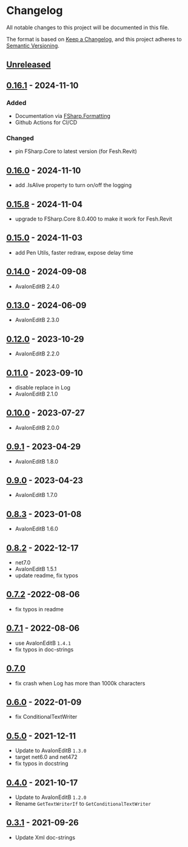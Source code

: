 # Changelog

All notable changes to this project will be documented in this file.

The format is based on [Keep a Changelog](https://keepachangelog.com/en/1.0.0/),
and this project adheres to [Semantic Versioning](https://semver.org/spec/v2.0.0.html).

## [Unreleased]

## [0.16.1] - 2024-11-10
### Added
- Documentation via [FSharp.Formatting](https://fsprojects.github.io/FSharp.Formatting/)
- Github Actions for CI/CD
### Changed
- pin FSharp.Core to latest version (for Fesh.Revit)

## [0.16.0] - 2024-11-10
- add .IsAlive property to turn on/off the logging

## [0.15.8] - 2024-11-04
- upgrade to FSharp.Core 8.0.400 to make it work for Fesh.Revit

## [0.15.0] - 2024-11-03
- add Pen Utils, faster redraw, expose delay time

## [0.14.0] - 2024-09-08
- AvalonEditB 2.4.0

## [0.13.0] - 2024-06-09
- AvalonEditB 2.3.0

## [0.12.0] - 2023-10-29
- AvalonEditB 2.2.0

## [0.11.0] - 2023-09-10
- disable replace in Log
- AvalonEditB 2.1.0

## [0.10.0] - 2023-07-27
- AvalonEditB 2.0.0

## [0.9.1] - 2023-04-29
- AvalonEditB 1.8.0

## [0.9.0] - 2023-04-23
- AvalonEditB 1.7.0

## [0.8.3] - 2023-01-08
- AvalonEditB 1.6.0

## [0.8.2] - 2022-12-17
- net7.0
- AvalonEditB 1.5.1
- update readme, fix typos

## [0.7.2] -2022-08-06
- fix typos in readme

## [0.7.1] - 2022-08-06
- use AvalonEditB `1.4.1`
- fix typos in doc-strings

## [0.7.0]
- fix crash when Log has more than 1000k characters

## [0.6.0] - 2022-01-09
- fix ConditionalTextWriter

## [0.5.0] - 2021-12-11
- Update to AvalonEditB `1.3.0`
- target net6.0 and net472
- fix typos in docstring

## [0.4.0] - 2021-10-17
- Update to AvalonEditB `1.2.0`
- Rename `GetTextWriterIf` to `GetConditionalTextWriter`

## [0.3.1] - 2021-09-26
- Update Xml doc-strings


[Unreleased]: https://github.com/goswinr/AvalonLog/compare/0.16.1...HEAD
[0.16.1]: https://github.com/goswinr/AvalonLog/compare/0.16.0...0.16.1
[0.16.0]: https://github.com/goswinr/AvalonLog/compare/0.15.8...0.16.0
[0.15.8]: https://github.com/goswinr/AvalonLog/compare/0.15.0...0.15.8
[0.15.0]: https://github.com/goswinr/AvalonLog/releases/tag/0.15.0
[0.14.0]: https://github.com/goswinr/AvalonLog/releases/tag/0.14.0
[0.13.0]: https://github.com/goswinr/AvalonLog/releases/tag/0.13.0
[0.12.0]: https://github.com/goswinr/AvalonLog/releases/tag/0.12.0
[0.11.0]: https://github.com/goswinr/AvalonLog/releases/tag/0.11.0
[0.10.0]: https://github.com/goswinr/AvalonLog/releases/tag/0.10.0
[0.9.3]: https://github.com/goswinr/AvalonLog/releases/tag/0.9.3
[0.9.2]: https://github.com/goswinr/AvalonLog/releases/tag/0.9.2
[0.9.1]: https://github.com/goswinr/AvalonLog/releases/tag/0.9.1
[0.9.0]: https://github.com/goswinr/AvalonLog/releases/tag/0.9.0
[0.8.3]: https://github.com/goswinr/AvalonLog/releases/tag/0.8.3
[0.8.2]: https://github.com/goswinr/AvalonLog/releases/tag/0.8.2
[0.7.2]: https://github.com/goswinr/AvalonLog/releases/tag/0.7.2
[0.7.1]: https://github.com/goswinr/AvalonLog/releases/tag/0.7.1
[0.7.0]: https://github.com/goswinr/AvalonLog/releases/tag/0.7.0
[0.6.0]: https://github.com/goswinr/AvalonLog/releases/tag/0.6.0
[0.5.0]: https://github.com/goswinr/AvalonLog/releases/tag/0.5.0
[0.4.0]: https://github.com/goswinr/AvalonLog/releases/tag/0.4.0
[0.3.1]: https://github.com/goswinr/AvalonLog/releases/tag/0.3.1

<!--
use to get tag dates:
git log --tags --simplify-by-decoration --pretty="format:%ci %d"

-->